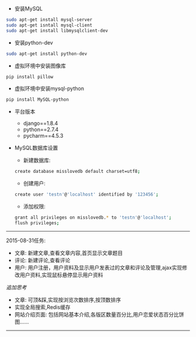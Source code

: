* 安装MySQL
```bash
sudo apt-get install mysql-server
sudo apt-get isntall mysql-client
sudo apt-get install libmysqlclient-dev
```

* 安装python-dev
```bash
sudo apt-get install python-dev
```

* 虚拟环境中安装图像库
```bash
pip install pillow
```

* 虚拟环境中安装mysql-python
```bash
pip install MySQL-python
```

* 平台版本
    * django==1.8.4
    * python==2.7.4
    * pycharm==4.5.3 

* MySQL数据库设置
    * 新建数据库:
    ```bash
    create database misslovedb default charset=utf8;
    ```
    * 创建用户:
    ```bash
    create user 'testn'@'localhost' identified by '123456';
    ```
    * 添加权限:
    ```bash
    grant all privileges on misslovedb.* to 'testn'@'localhost';
    flush privileges;
    ```

*****
2015-08-31任务:

* 文章: 新建文章,查看文章内容,首页显示文章题目
* 评论: 新建评论,查看评论
* 用户: 用户注册，用户资料及显示用户发表过的文章和评论及管理,ajax实现修改用户资料,实现鼠标悬停显示用户资料

*追加思考*

* 文章: 可顶&踩,实现按浏览次数排序,按顶数排序
* 实现全局搜索,Redis缓存
* 网站介绍页面: 包括网站基本介绍,各版区数量百分比,用户恋爱状态百分比饼图……

******

